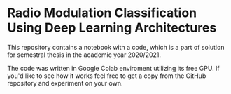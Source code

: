 # Radio Modulation Classification Using Deep Learning Architectures


This repository contains a notebook with a code, which is a part of solution for semestral thesis in the academic year 2020/2021.

The code was written in Google Colab enviroment utilizing its free GPU. If you'd like to see how it works feel free to get a copy from the GitHub repository and experiment on your own.



